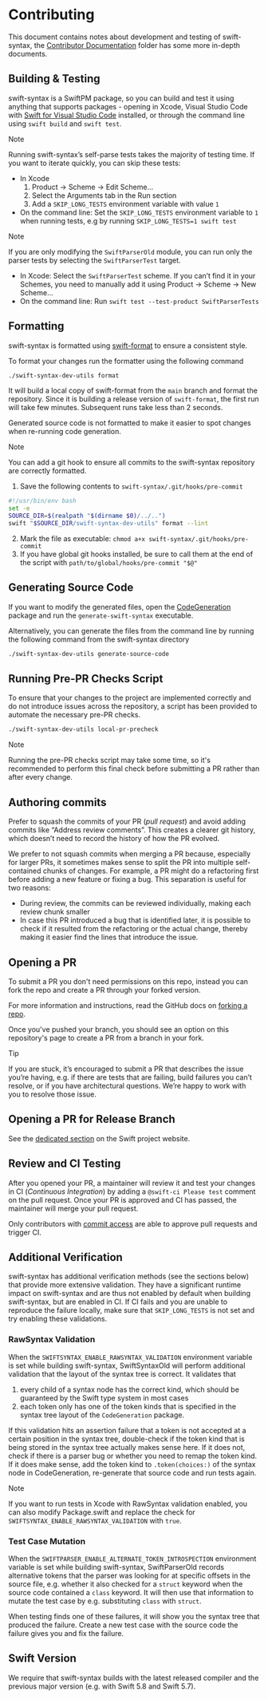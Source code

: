 # Contributing

This document contains notes about development and testing of swift-syntax, the [Contributor Documentation](Contributor%20Documentation) folder has some more in-depth documents.

## Building & Testing

swift-syntax is a SwiftPM package, so you can build and test it using anything that supports packages - opening in Xcode, Visual Studio Code with [Swift for Visual Studio Code](https://github.com/swift-server/vscode-swift) installed, or through the command line using `swift build` and `swift test`.

> [!NOTE]
> Running swift-syntax’s self-parse tests takes the majority of testing time. If you want to iterate quickly, you can skip these tests:
> - In Xcode
>   1. Product -> Scheme -> Edit Scheme…
>   2. Select the Arguments tab in the Run section
>   3. Add a `SKIP_LONG_TESTS` environment variable with value `1`
> - On the command line: Set the `SKIP_LONG_TESTS` environment variable to `1` when running tests, e.g by running `SKIP_LONG_TESTS=1 swift test`

> [!NOTE]
> If you are only modifying the `SwiftParserOld` module, you can run only the parser tests by selecting the `SwiftParserTest` target.
> - In Xcode: Select the `SwiftParserTest` scheme. If you can’t find it in your Schemes, you need to manually add it using Product -> Scheme -> New Scheme…
> - On the command line: Run `swift test --test-product SwiftParserTests`

## Formatting

swift-syntax is formatted using [swift-format](http://github.com/swiftlang/swift-format) to ensure a consistent style.

To format your changes run the formatter using the following command
```bash
./swift-syntax-dev-utils format
```
It will build a local copy of swift-format from the `main` branch and format the repository. Since it is building a release version of `swift-format`, the first run will take few minutes. Subsequent runs take less than 2 seconds.

Generated source code is not formatted to make it easier to spot changes when re-running code generation.

> [!NOTE]
> You can add a git hook to ensure all commits to the swift-syntax repository are correctly formatted.
> 1. Save the following contents to `swift-syntax/.git/hooks/pre-commit`
> ```bash
> #!/usr/bin/env bash
> set -e
> SOURCE_DIR=$(realpath "$(dirname $0)/../..")
> swift "$SOURCE_DIR/swift-syntax-dev-utils" format --lint
> ```
> 2. Mark the file as executable: `chmod a+x swift-syntax/.git/hooks/pre-commit`
> 3. If you have global git hooks installed, be sure to call them at the end of the script with `path/to/global/hooks/pre-commit "$@"`


## Generating Source Code

If you want to modify the generated files, open the [CodeGeneration](CodeGeneration) package and run the `generate-swift-syntax` executable.

Alternatively, you can generate the files from the command line by running the following command from the swift-syntax directory

```bash
./swift-syntax-dev-utils generate-source-code
```

## Running Pre-PR Checks Script

To ensure that your changes to the project are implemented correctly and do not introduce issues across the repository, a script has been provided to automate the necessary pre-PR checks.

```bash
./swift-syntax-dev-utils local-pr-precheck
```

> [!NOTE]
> Running the pre-PR checks script may take some time, so it's recommended to perform this final check before submitting a PR rather than after every change.

## Authoring commits

Prefer to squash the commits of your PR (*pull request*) and avoid adding commits like “Address review comments”. This creates a clearer git history, which doesn’t need to record the history of how the PR evolved.

We prefer to not squash commits when merging a PR because, especially for larger PRs, it sometimes makes sense to split the PR into multiple self-contained chunks of changes. For example, a PR might do a refactoring first before adding a new feature or fixing a bug. This separation is useful for two reasons:
- During review, the commits can be reviewed individually, making each review chunk smaller
- In case this PR introduced a bug that is identified later, it is possible to check if it resulted from the refactoring or the actual change, thereby making it easier find the lines that introduce the issue.

## Opening a PR

To submit a PR you don't need permissions on this repo, instead you can fork the repo and create a PR through your forked version.

For more information and instructions, read the GitHub docs on [forking a repo](https://docs.github.com/en/pull-requests/collaborating-with-pull-requests/working-with-forks/fork-a-repo).

Once you've pushed your branch, you should see an option on this repository's page to create a PR from a branch in your fork.

> [!TIP]
> If you are stuck, it’s encouraged to submit a PR that describes the issue you’re having, e.g. if there are tests that are failing, build failures you can’t resolve, or if you have architectural questions. We’re happy to work with you to resolve those issue.

## Opening a PR for Release Branch

See the [dedicated section][section] on the Swift project website.

[section]: https://www.swift.org/contributing/#release-branch-pull-requests

## Review and CI Testing

After you opened your PR, a maintainer will review it and test your changes in CI (*Continuous Integration*) by adding a `@swift-ci Please test` comment on the pull request. Once your PR is approved and CI has passed, the maintainer will merge your pull request.

Only contributors with [commit access](https://www.swift.org/contributing/#commit-access) are able to approve pull requests and trigger CI.

## Additional Verification

swift-syntax has additional verification methods (see the sections below) that provide more extensive validation. They have a significant runtime impact on swift-syntax and are thus not enabled by default when building swift-syntax, but are enabled in CI. If CI fails and you are unable to reproduce the failure locally, make sure that `SKIP_LONG_TESTS` is not set and try enabling these validations.

### RawSyntax Validation

When the `SWIFTSYNTAX_ENABLE_RAWSYNTAX_VALIDATION` environment variable is set while building swift-syntax, SwiftSyntaxOld will perform additional validation that the layout of the syntax tree is correct. It validates that
1. every child of a syntax node has the correct kind, which should be guaranteed by the Swift type system in most cases
2. each token only has one of the token kinds that is specified in the syntax tree layout of the `CodeGeneration` package.

If this validation hits an assertion failure that a token is not accepted at a certain position in the syntax tree, double-check if the token kind that is being stored in the syntax tree actually makes sense here. If it does not, check if there is a parser bug or whether you need to remap the token kind. If it does make sense, add the token kind to `.token(choices:)` of the syntax node in CodeGeneration, re-generate that source code and run tests again.

> [!NOTE]
> If you want to run tests in Xcode with RawSyntax validation enabled, you can also modify Package.swift and replace the check for `SWIFTSYNTAX_ENABLE_RAWSYNTAX_VALIDATION` with `true`.

### Test Case Mutation

When the `SWIFTPARSER_ENABLE_ALTERNATE_TOKEN_INTROSPECTION` environment variable is set while building swift-syntax, SwiftParserOld records alternative tokens that the parser was looking for at specific offsets in the source file, e.g. whether it also checked for a `struct` keyword when the source code contained a `class` keyword. It will then use that information to mutate the test case by e.g. substituting `class` with `struct`.

When testing finds one of these failures, it will show you the syntax tree that produced the failure. Create a new test case with the source code the failure gives you and fix the failure.

## Swift Version

We require that swift-syntax builds with the latest released compiler and the previous major version (e.g. with Swift 5.8 and Swift 5.7).
